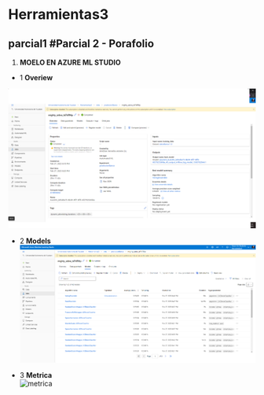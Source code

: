 # Herramientas3
parcial1
#Parcial 2 - Porafolio
----
1) **MOELO EN AZURE ML STUDIO**

- 1 **Overiew**<br>

![overiew](https://github.com/XimenaAmay123/Herramientas3/blob/main/Overview.png)

- 2 **Models**<br>
![models](https://github.com/XimenaAmay123/Herramientas3/blob/main/Models.png)


- 3 **Metrica**<br>
![metrica](https://github.com/XimenaAmay123/Herramientas3/blob/main/M%C3%A9tricas%20del%20mejor%20modelo.png)
